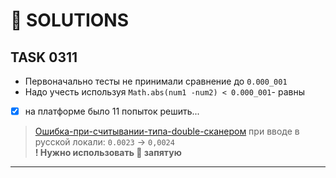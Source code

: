 # 🦄 SOLUTIONS

## TASK 0311

- Первоначально тесты не принимали сравнение до `0.000_001`
- Надо учесть используя `Math.abs(num1 -num2) < 0.000_001`- равны
- [x] на платформе было 11 попыток решить...

> [Ошибка-при-считывании-типа-double-сканером](https://ru.stackoverflow.com/questions/1335539/Ошибка-при-считывании-типа-double-сканером) при вводе в русской локали: `0.0023` -> `0,0024` <br> **! Нужно использовать 🐙 запятую**

---
